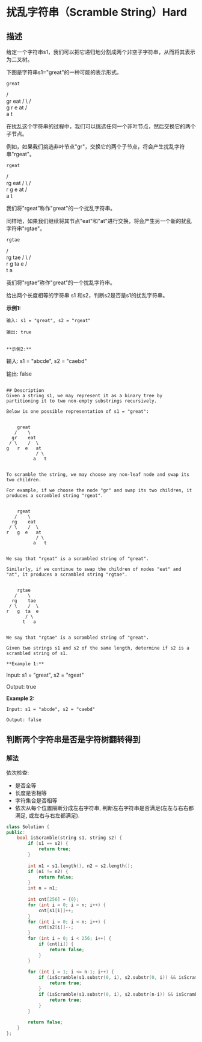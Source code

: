 # 扰乱字符串（Scramble String）Hard
## 描述
给定一个字符串s1，我们可以把它递归地分割成两个非空子字符串，从而将其表示为二叉树。

下图是字符串s1="great"的一种可能的表示形式。

    great
   /    \
  gr    eat
 / \    /  \
g   r  e   at
           / \
          a   t


在扰乱这个字符串的过程中，我们可以挑选任何一个非叶节点，然后交换它的两个子节点。

例如，如果我们挑选非叶节点"gr"，交换它的两个子节点，将会产生扰乱字符串"rgeat"。

    rgeat
   /    \
  rg    eat
 / \    /  \
r   g  e   at
           / \
          a   t


我们将"rgeat&rdquo;称作"great"的一个扰乱字符串。

同样地，如果我们继续将其节点"eat"和"at"进行交换，将会产生另一个新的扰乱字符串"rgtae"。

    rgtae
   /    \
  rg    tae
 / \    /  \
r   g  ta  e
       / \
      t   a


我们将"rgtae&rdquo;称作"great"的一个扰乱字符串。

给出两个长度相等的字符串 s1 和s2，判断s2是否是s1的扰乱字符串。

**示例1:**
```
输入: s1 = "great", s2 = "rgeat"

输出: true


**示例2:**
```
输入: s1 = "abcde", s2 = "caebd"

输出: false
```

## Description
Given a string s1, we may represent it as a binary tree by partitioning it to two non-empty substrings recursively.

Below is one possible representation of s1 = "great":


    great
   /    \
  gr    eat
 / \    /  \
g   r  e   at
           / \
          a   t


To scramble the string, we may choose any non-leaf node and swap its two children.

For example, if we choose the node "gr" and swap its two children, it produces a scrambled string "rgeat".


    rgeat
   /    \
  rg    eat
 / \    /  \
r   g  e   at
           / \
          a   t


We say that "rgeat" is a scrambled string of "great".

Similarly, if we continue to swap the children of nodes "eat" and "at", it produces a scrambled string "rgtae".


    rgtae
   /    \
  rg    tae
 / \    /  \
r   g  ta  e
       / \
      t   a


We say that "rgtae" is a scrambled string of "great".

Given two strings s1 and s2 of the same length, determine if s2 is a scrambled string of s1.

**Example 1:**
```
Input: s1 = "great", s2 = "rgeat"

Output: true


**Example 2:**
```
Input: s1 = "abcde", s2 = "caebd"

Output: false
```


## 判断两个字符串是否是字符树翻转得到
### 解法
依次检查:
- 是否全等
- 长度是否相等
- 字符集合是否相等
- 依次从每个位置隔断分成左右字符串, 判断左右字符串是否满足(左左与右右都满足, 或左右与右左都满足).
```c++
class Solution {
public:
    bool isScramble(string s1, string s2) {
        if (s1 == s2) {
            return true;
        }
        
        int n1 = s1.length(), n2 = s2.length();
        if (n1 != n2) {
            return false;
        }
        int n = n1;
        
        int cnt[256] = {0};
        for (int i = 0; i < n; i++) {
            cnt[s1[i]]++;
        }
        for (int i = 0; i < n; i++) {
            cnt[s2[i]]--;
        }
        for (int i = 0; i < 256; i++) {
            if (cnt[i]) {
                return false;
            }
        }
        
        for (int i = 1; i <= n-1; i++) {
            if (isScramble(s1.substr(0, i), s2.substr(0, i)) && isScramble(s1.substr(i), s2.substr(i))) {
                return true;
            }
            if (isScramble(s1.substr(0, i), s2.substr(n-i)) && isScramble(s1.substr(i), s2.substr(0, n-i))) {
                return true;
            }
        }
        
        return false;
    }
};
```